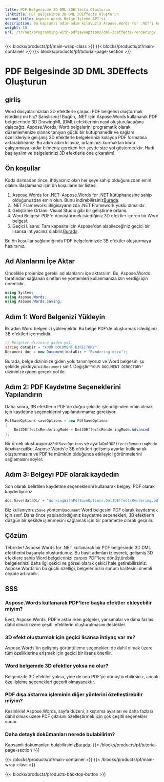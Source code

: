 ```yaml
---
title: PDF Belgesinde 3D DML 3DEffects Oluşturun
linktitle: PDF Belgesinde 3D DML 3DEffects Oluşturun
second_title: Aspose.Words Belge İşleme API'si
description: Bu kapsamlı adım adım kılavuzla Aspose.Words for .NET'i kullanarak PDF belgelerinde çarpıcı 3D DML efektlerinin nasıl oluşturulacağını öğrenin.
weight: 10
url: /tr/net/programming-with-pdfsaveoptions/dml-3deffects-rendering/
---
```


{{< blocks/products/pf/main-wrap-class >}}
{{< blocks/products/pf/main-container >}}
{{< blocks/products/pf/tutorial-page-section >}}

# PDF Belgesinde 3D DML 3DEffects Oluşturun

## giriiş

Word dosyalarınızdan 3D efektlerle çarpıcı PDF belgeleri oluşturmak istediniz mi hiç? Şanslısınız! Bugün, .NET için Aspose.Words kullanarak PDF belgelerinde 3D DrawingML (DML) efektlerinin nasıl oluşturulacağına dalacağız. Aspose.Words, Word belgelerini programatik olarak düzenlemenize olanak tanıyan güçlü bir kütüphanedir ve sağlam özellikleriyle gelişmiş 3D efektlerle belgelerinizi kolayca PDF formatına aktarabilirsiniz. Bu adım adım kılavuz, ortamınızı kurmaktan kodu çalıştırmaya kadar bilmeniz gereken her şeyde size yol gösterecektir. Hadi başlayalım ve belgelerinizi 3D efektlerle öne çıkaralım!

## Ön koşullar

Koda dalmadan önce, ihtiyacınız olan her şeye sahip olduğunuzdan emin olalım. Başlamanız için ön koşulların bir listesi:

1.  Aspose.Words for .NET: Aspose.Words for .NET kütüphanesine sahip olduğunuzdan emin olun. Bunu indirebilirsiniz[Burada](https://releases.aspose.com/words/net/).
2. .NET Framework: Bilgisayarınızda .NET Framework yüklü olmalıdır.
3. Geliştirme Ortamı: Visual Studio gibi bir geliştirme ortamı.
4. Word Belgesi: PDF'e dönüştürmek istediğiniz 3D efektler içeren bir Word belgesi.
5.  Geçici Lisans: Tam kapasite için Aspose'dan alabileceğiniz geçici bir lisansa ihtiyacınız olabilir.[Burada](https://purchase.aspose.com/temporary-license/).

Bu ön koşullar sağlandığında PDF belgelerinizde 3B efektler oluşturmaya hazırsınız.

## Ad Alanlarını İçe Aktar

Öncelikle projenize gerekli ad alanlarını içe aktaralım. Bu, Aspose.Words tarafından sağlanan sınıfları ve yöntemleri kullanmanıza izin verdiği için önemlidir.

```csharp
using System;
using Aspose.Words;
using Aspose.Words.Saving;
```

## Adım 1: Word Belgenizi Yükleyin

İlk adım Word belgenizi yüklemektir. Bu belge PDF'de oluşturmak istediğiniz 3B efektleri içermelidir.

```csharp
// Belgeler dizinine giden yol.
string dataDir = "YOUR DOCUMENT DIRECTORY";
Document doc = new Document(dataDir + "Rendering.docx");
```

 Burada, belge dizininize giden yolu tanımlıyoruz ve Word belgesini şu şekilde yüklüyoruz:`Document` sınıf. Değiştir`"YOUR DOCUMENT DIRECTORY"` dizininize giden gerçek yol ile.

## Adım 2: PDF Kaydetme Seçeneklerini Yapılandırın

Daha sonra, 3B efektlerin PDF'de doğru şekilde işlendiğinden emin olmak için kaydetme seçeneklerini yapılandırmamız gerekiyor.

```csharp
PdfSaveOptions saveOptions = new PdfSaveOptions
{
    Dml3DEffectsRenderingMode = Dml3DEffectsRenderingMode.Advanced
};
```

 Bir örnek oluşturuyoruz`PdfSaveOptions` ve ayarla`Dml3DEffectsRenderingMode` ile`Advanced`Bu, Aspose.Words'e 3B efektleri gelişmiş ayarlar kullanarak oluşturmasını ve PDF'te mümkün olduğunca etkileyici görünmelerini sağlamasını söyler.

## Adım 3: Belgeyi PDF olarak kaydedin

Son olarak belirtilen kaydetme seçeneklerini kullanarak belgeyi PDF olarak kaydediyoruz.

```csharp
doc.Save(dataDir + "WorkingWithPdfSaveOptions.Dml3DEffectsRendering.pdf", saveOptions);
```

 Biz kullanıyoruz`Save` yöntemi`Document` Word belgesini PDF olarak kaydetmek için sınıf. Daha önce yapılandırdığımız kaydetme seçenekleri, 3B efektlerin düzgün bir şekilde işlenmesini sağlamak için bir parametre olarak geçirilir.

## Çözüm

Tebrikler! Aspose.Words for .NET kullanarak bir PDF belgesinde 3D DML efektlerini başarıyla oluşturdunuz. Bu basit adımları izleyerek, gelişmiş 3D efektlere sahip Word belgelerinizi çarpıcı PDF'lere dönüştürebilir, belgelerinizi daha ilgi çekici ve görsel olarak çekici hale getirebilirsiniz. Aspose.Words'ün bu güçlü özelliği, belgelerinizin sunum kalitesini önemli ölçüde artırabilir.

## SSS

### Aspose.Words kullanarak PDF'lere başka efektler ekleyebilir miyim?

Evet, Aspose.Words, PDF'e aktarırken gölgeler, yansımalar ve daha fazlası dahil olmak üzere çeşitli efektlerin oluşturulmasını destekler.

### 3D efekt oluşturmak için geçici lisansa ihtiyaç var mı?

Aspose.Words'ün gelişmiş görüntüleme seçenekleri de dahil olmak üzere tüm özelliklerine erişmek için geçici bir lisans önerilir.

### Word belgemde 3D efektler yoksa ne olur?

Belgenizde 3D efektler yoksa, yine de onu PDF'ye dönüştürebilirsiniz, ancak özel işleme seçenekleri geçerli olmayacaktır.

### PDF dışa aktarma işleminin diğer yönlerini özelleştirebilir miyim?

Kesinlikle! Aspose.Words, sayfa düzeni, sıkıştırma ayarları ve daha fazlası dahil olmak üzere PDF çıktısını özelleştirmek için çok çeşitli seçenekler sunar.

### Daha detaylı dokümanları nerede bulabilirim?

 Kapsamlı dokümanları bulabilirsiniz[Burada](https://reference.aspose.com/words/net/).
{{< /blocks/products/pf/tutorial-page-section >}}

{{< /blocks/products/pf/main-container >}}
{{< /blocks/products/pf/main-wrap-class >}}

{{< blocks/products/products-backtop-button >}}
